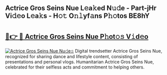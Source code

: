 ## Actrice Gros Seins Nue L𝚎a𝚔ed N𝚞𝚍e - Part-jHr Vi𝚍𝚎o L𝚎a𝚔s - H𝚘𝚝 O𝚗𝚕yf𝚊ns P𝚑𝚘tos BE8hY

# <h2><a href="http://kf4g3h.oniu.top/?m=Actrice+Gros+Seins+Nue">🔗👉 🔴 Actrice Gros Seins Nue P𝚑ot𝚘𝚜 V𝚒d𝚎o</a></h2>

[![Actrice Gros Seins Nue Nu𝚍e𝚜](https://i.imgur.com/0qMVB7G.gif)](http://kf4g3h.oniu.top/?m=Actrice+Gros+Seins+Nue)
Digital trendsetter Actrice Gros Seins Nue, recognized for sharing dance and lifestyle content, consisting of presentations and personal vlogs. Humanitarian Actrice Gros Seins Nue, celebrated for their selfless acts and commitment to helping others.  
